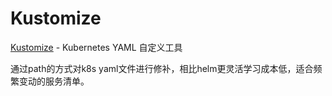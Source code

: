# Kustomize

 [Kustomize](https://github.com/kubernetes-sigs/kustomize) - Kubernetes YAML 自定义工具

通过path的方式对k8s yaml文件进行修补，相比helm更灵活学习成本低，适合频繁变动的服务清单。


